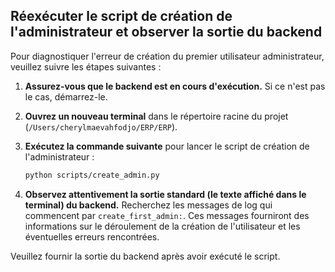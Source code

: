 ## Réexécuter le script de création de l'administrateur et observer la sortie du backend

Pour diagnostiquer l'erreur de création du premier utilisateur administrateur, veuillez suivre les étapes suivantes :

1. **Assurez-vous que le backend est en cours d'exécution.** Si ce n'est pas le cas, démarrez-le.
2. **Ouvrez un nouveau terminal** dans le répertoire racine du projet (`/Users/cherylmaevahfodjo/ERP/ERP`).
3. **Exécutez la commande suivante** pour lancer le script de création de l'administrateur :

   ```bash
   python scripts/create_admin.py
   ```

4. **Observez attentivement la sortie standard (le texte affiché dans le terminal) du backend.**  Recherchez les messages de log qui commencent par `create_first_admin:`. Ces messages fourniront des informations sur le déroulement de la création de l'utilisateur et les éventuelles erreurs rencontrées.

Veuillez fournir la sortie du backend après avoir exécuté le script.